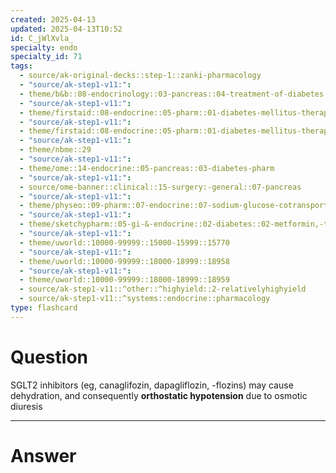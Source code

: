 ```yaml
---
created: 2025-04-13
updated: 2025-04-13T10:52
id: C_jWlXvla_
specialty: endo
specialty_id: 71
tags:
  - source/ak-original-decks::step-1::zanki-pharmacology
  - "source/ak-step1-v11:": 
  - theme/b&b::08-endocrinology::03-pancreas::04-treatment-of-diabetes
  - "source/ak-step1-v11:": 
  - theme/firstaid::08-endocrine::05-pharm::01-diabetes-mellitus-therapy
  - "source/ak-step1-v11:": 
  - theme/firstaid::08-endocrine::05-pharm::01-diabetes-mellitus-therapy::sglt2-inhibitors
  - "source/ak-step1-v11:": 
  - theme/nbme::29
  - "source/ak-step1-v11:": 
  - theme/ome::14-endocrine::05-pancreas::03-diabetes-pharm
  - "source/ak-step1-v11:": 
  - source/ome-banner::clinical::15-surgery:-general::07-pancreas
  - "source/ak-step1-v11:": 
  - theme/physeo::09-pharm::07-endocrine::07-sodium-glucose-cotransporter-2-(sglt2)-inhibitors
  - "source/ak-step1-v11:": 
  - theme/sketchypharm::05-gi-&-endocrine::02-diabetes::02-metformin,-thiazolidinediones,-pramlintide,-sglt2-inhibitors
  - "source/ak-step1-v11:": 
  - theme/uworld::10000-99999::15000-15999::15770
  - "source/ak-step1-v11:": 
  - theme/uworld::10000-99999::18000-18999::18958
  - "source/ak-step1-v11:": 
  - theme/uworld::10000-99999::18000-18999::18959
  - source/ak-step1-v11::^other::^highyield::2-relativelyhighyield
  - source/ak-step1-v11::^systems::endocrine::pharmacology
type: flashcard
---
```


# Question
SGLT2 inhibitors (eg, canaglifozin, dapagliflozin, -flozins) may cause dehydration, and consequently **orthostatic hypotension** due to osmotic diuresis

---

# Answer
